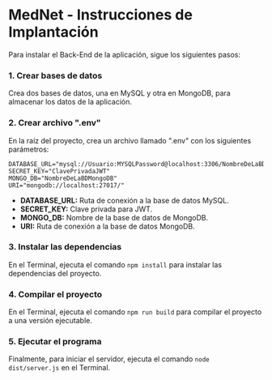 # MedNet - Instrucciones de Implantación

Para instalar el Back-End de la aplicación, sigue los siguientes pasos:

### 1. Crear bases de datos

Crea dos bases de datos, una en MySQL y otra en MongoDB, para almacenar los datos de la aplicación.

### 2. Crear archivo ".env"

En la raíz del proyecto, crea un archivo llamado ".env" con los siguientes parámetros:

```env
DATABASE_URL="mysql://Usuario:MYSQLPassword@localhost:3306/NombreDeLaBD"
SECRET_KEY="ClavePrivadaJWT"
MONGO_DB="NombreDeLaBDMongoDB"
URI="mongodb://localhost:27017/"
```

- **DATABASE_URL:** Ruta de conexión a la base de datos MySQL.
- **SECRET_KEY:** Clave privada para JWT.
- **MONGO_DB:** Nombre de la base de datos de MongoDB.
- **URI:** Ruta de conexión a la base de datos MongoDB.


### 3. Instalar las dependencias

En el Terminal, ejecuta el comando `npm install` para instalar las dependencias del proyecto.

### 4. Compilar el proyecto

En el Terminal, ejecuta el comando `npm run build` para compilar el proyecto a una versión ejecutable.

### 5. Ejecutar el programa

Finalmente, para iniciar el servidor, ejecuta el comando `node dist/server.js` en el Terminal.
